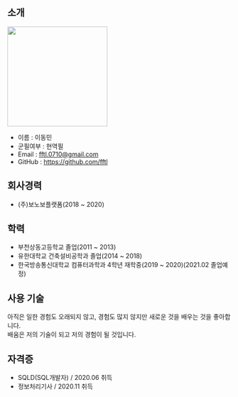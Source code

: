## 소개

<img src="https://user-images.githubusercontent.com/69035612/97399420-82e36f80-1930-11eb-95b1-fee64cc11505.jpg" width="225" height="225"></img>

- 이름 : 이동민
- 군필여부 : 현역필
- Email : fftl.0710@gmail.com
- GitHub : https://github.com/fftl

## 회사경력

- (주)보노보플랫폼(2018 ~ 2020)

## 학력

- 부천상동고등학교 졸업(2011 ~ 2013)
- 유한대학교 건축설비공학과 졸업(2014 ~ 2018)
- 한국방송통신대학교 컴퓨터과학과 4학년 재학중(2019 ~ 2020)(2021.02 졸업예정)

## 사용 기술

아직은 일한 경험도 오래되지 않고, 경험도 많지 않지만 새로운 것을 배우는 것을 좋아합니다.  
배움은 저의 기술이 되고 저의 경험이 될 것입니다.


## 자격증

- SQLD(SQL개발자) / 2020.06 취득
- 정보처리기사 / 2020.11 취득
